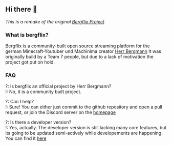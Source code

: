 ## Hi there 👋
*This is a remake of the original [Bergflix Project](https://github.com/Bergflix)*

### What is bergflix?
Bergflix is a community-built open source streaming platform for the german Minecraft-Youtuber und Machinima creator [Herr Bergmann](https://www.youtube.com/herrbergmann)
It was originally build by a Team 7 people, but due to a lack of motivation the project got put on hold.

### FAQ
?: Is bergflix an official project by Herr Bergmann?\
!: No, it is a community built project.

?: Can I help? \
!: Sure! You can either just commit to the github repository and open a pull request, or join the Discord server on the [homepage](https://bergflix.de)

?: Is there a developer version? \
!: Yes, actually. The developer version is still lacking many core features, but its going to be updated semi-actively while developements are happening. You can find it [here](https://dev.bergflix.de/)
